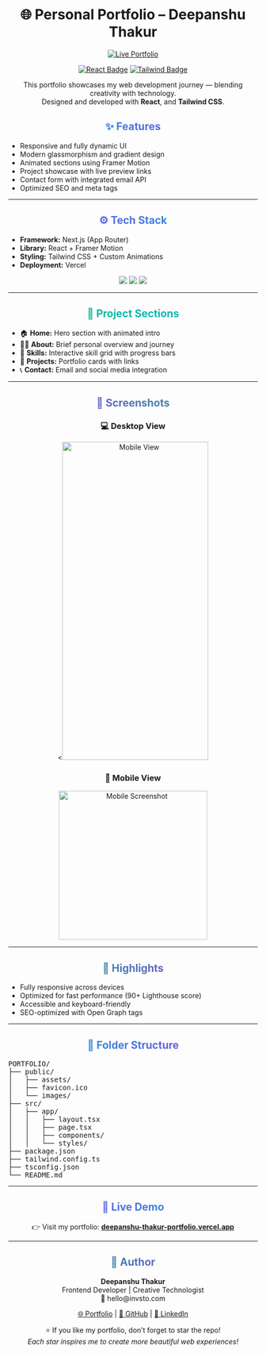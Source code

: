 <h1 align="center">🌐 Personal Portfolio – Deepanshu Thakur</h1>

<p align="center">
  <a href="https://deepanshu-thakur-portfolio.vercel.app" target="_blank">
    <img src="https://img.shields.io/badge/🚀_Live_Portfolio-000?style=for-the-badge&logo=vercel&logoColor=white" alt="Live Portfolio">
  </a>
</p>

<p align="center">
  <a href="https://react.dev/" target="_blank"><img src="https://img.shields.io/badge/React-61DAFB?style=for-the-badge&logo=react&logoColor=black" alt="React Badge"></a>
  <a href="https://tailwindcss.com/" target="_blank"><img src="https://img.shields.io/badge/Tailwind_CSS-06B6D4?style=for-the-badge&logo=tailwindcss&logoColor=white" alt="Tailwind Badge"></a>
</p>

<p align="center">
  This portfolio showcases my web development journey — blending creativity with technology.<br>
  Designed and developed with <strong>React</strong>, and <strong>Tailwind CSS</strong>.
</p>

<div align="center">
<h2 style="background: linear-gradient(90deg,#06b6d4,#9333ea); -webkit-background-clip: text; color: transparent;">✨ Features</h2>
<ul align="left">
  <li>Responsive and fully dynamic UI</li>
  <li>Modern glassmorphism and gradient design</li>
  <li>Animated sections using Framer Motion</li>
  <li>Project showcase with live preview links</li>
  <li>Contact form with integrated email API</li>
  <li>Optimized SEO and meta tags</li>
</ul>
</div>

<hr>

<div align="center">
<h2 style="background: linear-gradient(90deg,#9333ea,#06b6d4); -webkit-background-clip: text; color: transparent;">⚙ Tech Stack</h2>
<ul align="left">
  <li><strong>Framework:</strong> Next.js (App Router)</li>
  <li><strong>Library:</strong> React + Framer Motion</li>
  <li><strong>Styling:</strong> Tailwind CSS + Custom Animations</li>
  <li><strong>Deployment:</strong> Vercel</li>
</ul>

<p align="center">
  <img src="https://img.shields.io/badge/VS_Code-0078d7?style=for-the-badge&logo=visualstudiocode&logoColor=white">
  <img src="https://img.shields.io/badge/GitHub-181717?style=for-the-badge&logo=github&logoColor=white">
  <img src="https://img.shields.io/badge/Vercel-000000?style=for-the-badge&logo=vercel&logoColor=white">
</p>
</div>

<hr>

<div align="center">
<h2 style="background: linear-gradient(90deg,#10b981,#06b6d4); -webkit-background-clip: text; color: transparent;">🧠 Project Sections</h2>
<ul align="left">
  <li>🏠 <strong>Home:</strong> Hero section with animated intro</li>
  <li>👨‍💻 <strong>About:</strong> Brief personal overview and journey</li>
  <li>🧩 <strong>Skills:</strong> Interactive skill grid with progress bars</li>
  <li>💼 <strong>Projects:</strong> Portfolio cards with links</li>
  <li>📞 <strong>Contact:</strong> Email and social media integration</li>
</ul>
</div>

<hr>

<div align="center">
<h2 style="background: linear-gradient(90deg,#9333ea,#10b981); -webkit-background-clip: text; color: transparent;">📸 Screenshots</h2>
<h3>💻 Desktop View</h3>
<<img src="https://i.ibb.co/nNpMJL3H/Screenshot-20251024-233111-Chrome.jpg" alt="Mobile View" width="295" height="641">
<h3>📱 Mobile View</h3>
<img src="https://i.ibb.co/nNpMJL3H/Screenshot-20251024-233111-Chrome.jpg" alt="Mobile Screenshot" width="300">
</div>

<hr>

<div align="center">
<h2 style="background: linear-gradient(90deg,#10b981,#9333ea); -webkit-background-clip: text; color: transparent;">🎯 Highlights</h2>
<ul align="left">
  <li>Fully responsive across devices</li>
  <li>Optimized for fast performance (90+ Lighthouse score)</li>
  <li>Accessible and keyboard-friendly</li>
  <li>SEO-optimized with Open Graph tags</li>
</ul>
</div>

<hr>

<div align="center">
<h2 style="background: linear-gradient(90deg,#06b6d4,#9333ea); -webkit-background-clip: text; color: transparent;">📂 Folder Structure</h2>
<pre align="left">
PORTFOLIO/
├── public/
│   ├── assets/
│   ├── favicon.ico
│   └── images/
├── src/
│   ├── app/
│   │   ├── layout.tsx
│   │   ├── page.tsx
│   │   ├── components/
│   │   └── styles/
├── package.json
├── tailwind.config.ts
├── tsconfig.json
└── README.md
</pre>
</div>

<hr>

<div align="center">
<h2 style="background: linear-gradient(90deg,#9333ea,#06b6d4); -webkit-background-clip: text; color: transparent;">🚀 Live Demo</h2>
<p>👉 Visit my portfolio: <a href="https://deepanshu-thakur-portfolio.vercel.app" target="_blank"><strong>deepanshu-thakur-portfolio.vercel.app</strong></a></p>
</div>

<hr>

<div align="center">
<h2 style="background: linear-gradient(90deg,#10b981,#9333ea); -webkit-background-clip: text; color: transparent;">💬 Author</h2>
<p><strong>Deepanshu Thakur</strong><br>
Frontend Developer | Creative Technologist<br>
📧 hello@invsto.com</p>

<p align="center">
  <a href="https://deepanshu-thakur-portfolio.vercel.app" target="_blank">🌐 Portfolio</a> |
  <a href="https://github.com/deepanshu-thakur" target="_blank">🐙 GitHub</a> |
  <a href="https://www.linkedin.com/in/deepanshu-thakur-frontend" target="_blank">💼 LinkedIn</a>
</p>

<p align="center">
⭐ If you like my portfolio, don’t forget to star the repo!<br>
<em>Each star inspires me to create more beautiful web experiences!</em>
</p>
</div>

